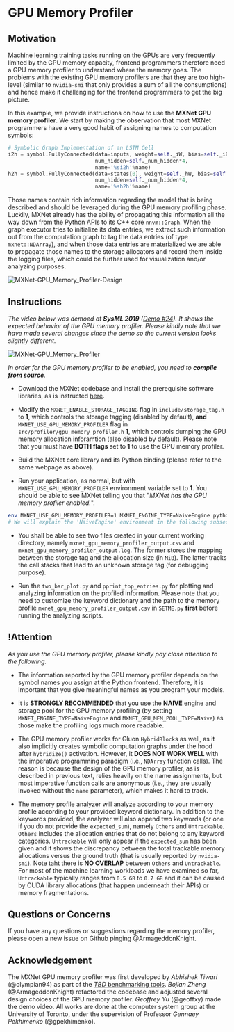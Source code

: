 <!--- Licensed to the Apache Software Foundation (ASF) under one -->
<!--- or more contributor license agreements.  See the NOTICE file -->
<!--- distributed with this work for additional information -->
<!--- regarding copyright ownership.  The ASF licenses this file -->
<!--- to you under the Apache License, Version 2.0 (the -->
<!--- "License"); you may not use this file except in compliance -->
<!--- with the License.  You may obtain a copy of the License at -->

<!---   http://www.apache.org/licenses/LICENSE-2.0 -->

<!--- Unless required by applicable law or agreed to in writing, -->
<!--- software distributed under the License is distributed on an -->
<!--- "AS IS" BASIS, WITHOUT WARRANTIES OR CONDITIONS OF ANY -->
<!--- KIND, either express or implied.  See the License for the -->
<!--- specific language governing permissions and limitations -->
<!--- under the License. -->

# GPU Memory Profiler


## Motivation

Machine learning training tasks running on the GPUs are very frequently limited 
  by the GPU memory capacity, frontend programmers therefore need a GPU memory 
  profiler to understand where the memory goes.
The problems with the existing GPU memory profilers are that they are too high-level 
  (similar to `nvidia-smi` that only provides a sum of all the consumptions) 
  and hence make it challenging for the frontend programmers to get the big picture.

In this example, we provide instructions on how to use the **MXNet GPU memory profiler**.
We start by making the observation that most MXNet programmers have
  a very good habit of assigning names to computation symbols:

```Python
# Symbolic Graph Implementation of an LSTM Cell
i2h = symbol.FullyConnected(data=inputs, weight=self._iW, bias=self._iB,
                            num_hidden=self._num_hidden*4,
                            name='%si2h'%name)
h2h = symbol.FullyConnected(data=states[0], weight=self._hW, bias=self._hB,
                            num_hidden=self._num_hidden*4,
                            name='%sh2h'%name)
```

Those names contain rich information regarding the model that is being described 
  and should be leveraged during the GPU memory profiling phase.
Luckily, MXNet already has the ability of propagating this information 
  all the way down from the Python APIs to its C++ core `nnvm::Graph`.
When the graph executor tries to initialize its data entries, we extract such information 
  out from the computation graph to tag the data entries (of type `mxnet::NDArray`),
  and when those data entries are materialized we are able to propagate those names
  to the storage allocators and record them inside the logging files,
  which could be further used for visualization and/or analyzing purposes.

![MXNet-GPU_Memory_Profiler-Design](https://github.com/dmlc/web-data/blob/master/mxnet/example/gpu_memory_profiler/MXNet-GPU_Memory_Profiler-Design.png?raw=true)


## Instructions

*The video below was demoed at **SysML 2019** ([Demo #24](https://www.sysml.cc/doc/2019/demo_24.pdf)). It shows the expected behavior of the GPU memory profiler. Please kindly note that we have made several changes since the demo so the current version looks slightly different.*

![MXNet-GPU_Memory_Profiler](https://github.com/dmlc/web-data/blob/master/mxnet/example/gpu_memory_profiler/MXNet-GPU_Memory_Profiler.gif?raw=true)

*In order for the GPU memory profiler to be enabled, you need to **compile from source**.*

- Download the MXNet codebase and install the prerequisite software libraries, as is instructed
    [here](https://mxnet.incubator.apache.org/versions/master/install/build_from_source.html).

- Modify the `MXNET_ENABLE_STORAGE_TAGGING` flag in `include/storage_tag.h` to **1**,
    which controls the storage tagging (disabled by default),
    **and** `MXNET_USE_GPU_MEMORY_PROFILER` flag in `src/profiler/gpu_memory_profiler.h` **1**,
    which controls dumping the GPU memory allocation inforamtion (also disabled by default).
  Please note that you must have **BOTH flags** set to **1** to use the GPU memory profiler.

- Build the MXNet core library and its Python binding (please refer to the same webpage as above).

- Run your application, as normal, but with `MXNET_USE_GPU_MEMORY_PROFILER`
    environment variable set to **1**.
  You should be able to see MXNet telling you that "*MXNet has the GPU memory profiler enabled.*".

```bash
env MXNET_USE_GPU_MEMORY_PROFILER=1 MXNET_ENGINE_TYPE=NaiveEngine python3 ... # your application goes here
# We will explain the 'NaiveEngine' environment in the following subsection
```

- You shall be able to see two files created in your current working directory,
    namely `mxnet_gpu_memory_profiler_output.csv` and 
           `mxnet_gpu_memory_profiler_output.log`.
  The former stores the mapping between the storage tag and the allocation size (in `MiB`).
  The latter tracks the call stacks that lead to an unknown storage tag (for debugging purpose).

- Run the `two_bar_plot.py` and `pprint_top_entries.py` for plotting and analyzing 
    information on the profiled information.
  Please note that you need to customize the keyword dictionary and the path to 
    the memory profile `mxnet_gpu_memory_profiler_output.csv` in `SETME.py` 
    **first** before running the analyzing scripts.


## !Attention

*As you use the GPU memory profiler, please kindly pay close attention to the following.*

- The information reported by the GPU memory profiler depends on the symbol names
    you assign at the Python frontend.
  Therefore, it is important that you give meaningful names as you program your models.

- It is **STRONGLY RECOMMENDED** that you use the **NAIVE** engine and storage pool for the GPU memory profiling
    (by setting `MXNET_ENGINE_TYPE=NaiveEngine` and `MXNET_GPU_MEM_POOL_TYPE=Naive`) 
    as those make the profiling logs much more readable.

- The GPU memory profiler works for Gluon `HybridBlock`s as well, as it also implicitly creates 
    symbolic computation graphs under the hood after `hybridize()` activation.
  However, it **DOES NOT WORK WELL** with the imperative programming paradigm 
    (i.e., `NDArray` function calls).
  The reason is because the design of the GPU memory profiler, as is described in previous text,
    relies heavily on the name assignments, but most imperative function calls are anonymous 
    (i.e., they are usually invoked without the `name` parameter), which makes it hard to track.

- The memory profile analyzer will analyze according to your memory profile according to
    your provided keyword dictionary.
  In addition to the keywords provided, the analyzer will also append two keywords (or one 
    if you do not provide the `expected_sum`), namely `Others` and `Untrackable`.
  `Others` includes the allocation entries that do not belong to any keyword categories.
  `Untrackable` will only appear if the `expected_sum` has been given and it shows
    the discrepancy between the total trackable memory allocations versus the 
    ground truth (that is usually reported by `nvidia-smi`).
  Note taht there is **NO OVERLAP** between `Others` and `Untrackable`.
  For most of the machine learning workloads we have examined so far, `Untrackable` typically
    ranges from `0.5 GB` to `0.7 GB` and it can be caused by CUDA library allocations
    (that happen underneath their APIs) or memory fragmentations.


## Questions or Concerns

If you have any questions or suggestions regarding the memory profiler, please open
  a new issue on Github pinging @ArmageddonKnight.


## Acknowledgement

The MXNet GPU memory profiler was first developed by *Abhishek Tiwari* (@olympian94)
  as part of the [*TBD* benchmarking tools](https://github.com/tbd-ai/tbd-tools).
*Bojian Zheng* (@ArmageddonKnight) refactored the codebase and adjusted 
  several design choices of the GPU memory profiler.
*Geoffrey Yu* (@geoffxy) made the demo video.
All works are done at the computer system group at the University of Toronto,
  under the supervision of Professor *Gennaey Pekhimenko* (@gpekhimenko).
